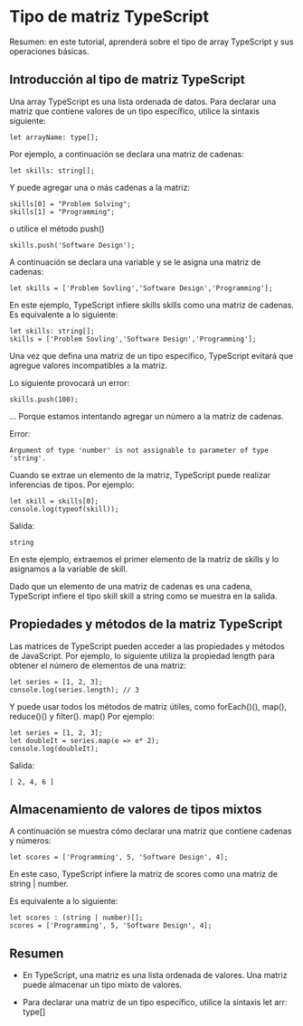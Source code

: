 # Tipo de matriz TypeScript

Resumen: en este tutorial, aprenderá sobre el tipo de array TypeScript y sus operaciones básicas.

## Introducción al tipo de matriz TypeScript

Una array TypeScript es una lista ordenada de datos. Para declarar una matriz que contiene valores de un tipo específico, utilice la sintaxis siguiente:

    let arrayName: type[];

Por ejemplo, a continuación se declara una matriz de cadenas:

    let skills: string[];

Y puede agregar una o más cadenas a la matriz:

    skills[0] = "Problem Solving";
    skills[1] = "Programming";

o utilice el método push()

    skills.push('Software Design');

A continuación se declara una variable y se le asigna una matriz de cadenas:

    let skills = ['Problem Sovling','Software Design','Programming'];

En este ejemplo, TypeScript infiere skills skills como una matriz de cadenas. Es equivalente a lo siguiente:

    let skills: string[];
    skills = ['Problem Sovling','Software Design','Programming'];

Una vez que defina una matriz de un tipo específico, TypeScript evitará que agregue valores incompatibles a la matriz.

Lo siguiente provocará un error:

    skills.push(100);

... Porque estamos intentando agregar un número a la matriz de cadenas.

Error:

    Argument of type 'number' is not assignable to parameter of type 'string'.

Cuando se extrae un elemento de la matriz, TypeScript puede realizar inferencias de tipos. Por ejemplo:

    let skill = skills[0];
    console.log(typeof(skill));

Salida:

    string

En este ejemplo, extraemos el primer elemento de la matriz de skills y lo asignamos a la variable de skill.

Dado que un elemento de una matriz de cadenas es una cadena, TypeScript infiere el tipo skill skill a string como se muestra en la salida.

## Propiedades y métodos de la matriz TypeScript

Las matrices de TypeScript pueden acceder a las propiedades y métodos de JavaScript. Por ejemplo, lo siguiente utiliza la propiedad length para obtener el número de elementos de una matriz:

    let series = [1, 2, 3];
    console.log(series.length); // 3

Y puede usar todos los métodos de matriz útiles, como forEach()(), map(), reduce()() y filter(). map() Por ejemplo:

    let series = [1, 2, 3];
    let doubleIt = series.map(e => e* 2);
    console.log(doubleIt);

Salida:

    [ 2, 4, 6 ]

## Almacenamiento de valores de tipos mixtos

A continuación se muestra cómo declarar una matriz que contiene cadenas y números:

    let scores = ['Programming', 5, 'Software Design', 4];

En este caso, TypeScript infiere la matriz de scores como una matriz de string | number.

Es equivalente a lo siguiente:

    let scores : (string | number)[];
    scores = ['Programming', 5, 'Software Design', 4];

## Resumen

- En TypeScript, una matriz es una lista ordenada de valores. Una matriz puede almacenar un tipo mixto de valores.

- Para declarar una matriz de un tipo específico, utilice la sintaxis let arr: type[]
